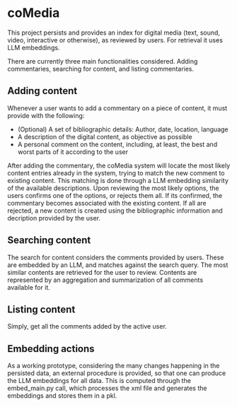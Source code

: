 # coMedia

This project persists and provides an index for digital media (text, sound, video, interactive or otherwise), as reviewed by users. For retrieval it uses LLM embeddings.

There are currently three main functionalities considered. Adding commentaries, searching for content, and listing commentaries.

## Adding content

Whenever a user wants to add a commentary on a piece of content, it must provide with the following:
* (Optional) A set of bibliographic details: Author, date, location, language
* A description of the digital content, as objective as possible
* A personal comment on the content, including, at least, the best and worst parts of it according to the user

After adding the commentary, the coMedia system will locate the most likely content entries already in the system, trying to match the new comment to existing content. This matching is done through a LLM embedding similarity of the available descriptions. Upon reviewing the most likely options, the users confirms one of the options, or rejects them all. If its confirmed, the commentary becomes associated with the existing content. If all are rejected, a new content is created using the bibliographic information and decription provided by the user.

## Searching content

The search for content considers the comments provided by users. These are embedded by an LLM, and matches against the search query. The most similar contents are retrieved for the user to review. Contents are represented by an aggregation and summarization of all comments available for it. 

## Listing content

Simply, get all the comments added by the active user.

## Embedding actions

As a working prototype, considering the many changes happening in the persisted data, an external procedure is provided, so that one can produce the LLM embeddings for all data. This is computed through the embed_main.py call, which processes the xml file and generates the embeddings and stores them in a pkl.
